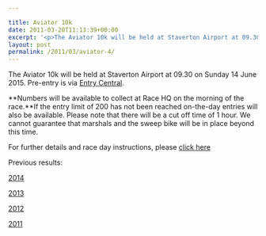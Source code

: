 ```yaml
---

title: Aviator 10k
date: 2011-03-20T11:13:39+00:00
excerpt: '<p>The Aviator 10k will be held at Staverton Airport at 09.30 on Sunday 14 June 2015. Pre-entry is via <a href="https://www.entrycentral.com/aviator10km" target="_blank" rel="nofollow">Entry Central</a>.</p><p><b>Numbers will be available to collect at Race HQ on the morning of the race.</b>If the entry limit of 200 has not been reached on-the-day entries will also be available. Please note that there will be a cut off time of 1 hour. We cannot guarantee that marshals and the sweep bike will be in place beyond this time.</p><p>For further details and race day instructions, please <a href="/assets/pdf/results/aviator10kraceinfo2015.pdf" target="_blank" rel="nofollow">click here</a></p><p>Previous results:</p><p><a href="https://www.thepowerof10.info/resultsfiles/2014/105419_6123_11052014211238_aviator4results11052014.pdf" target="_blank" rel="nofollow">2014</a></p><p><a href="/assets/pdf/results/aviator4results12may2013.pdf" target="_blank" rel="nofollow">2013</a></p><p><a href="/assets/pdf/results/aviator4results12may2013.pdf" target="_blank" rel="nofollow"></a><a href="/assets/pdf/results/aviator4results2012.pdf" target="_blank" rel="nofollow">2012</a></p><p><a href="/assets/pdf/results/aviator42011results.pdf" target="_blank" rel="nofollow">2011</a></p>'
layout: post
permalink: /2011/03/aviator-4/
---
```

The Aviator 10k will be held at Staverton Airport at 09.30 on Sunday 14 June 2015. Pre-entry is via <a href="https://www.entrycentral.com/aviator10km" target="_blank" rel="nofollow">Entry Central</a>.

**Numbers will be available to collect at Race HQ on the morning of the race.**If the entry limit of 200 has not been reached on-the-day entries will also be available. Please note that there will be a cut off time of 1 hour. We cannot guarantee that marshals and the sweep bike will be in place beyond this time.

For further details and race day instructions, please <a href="/assets/pdf/results/aviator10kraceinfo2015.pdf" target="_blank" rel="nofollow">click here</a>

Previous results:

<a href="https://www.thepowerof10.info/resultsfiles/2014/105419_6123_11052014211238_aviator4results11052014.pdf" target="_blank" rel="nofollow">2014</a>

<a href="/assets/pdf/results/aviator4results12may2013.pdf" target="_blank" rel="nofollow">2013</a>

<a href="/assets/pdf/results/aviator4results12may2013.pdf" target="_blank" rel="nofollow"></a><a href="/assets/pdf/results/aviator4results2012.pdf" target="_blank" rel="nofollow">2012</a>

<a href="/assets/pdf/results/aviator42011results.pdf" target="_blank" rel="nofollow">2011</a>
